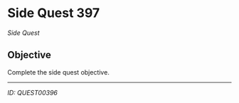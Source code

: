 # Side Quest 397

*Side Quest*

## Objective
Complete the side quest objective.

---
*ID: QUEST00396*